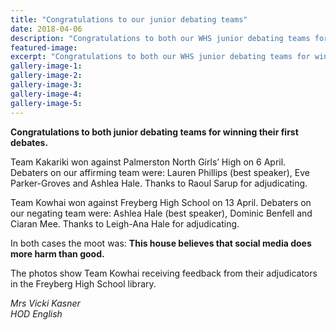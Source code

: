 ```yaml
---
title: "Congratulations to our junior debating teams"
date: 2018-04-06
description: "Congratulations to both our WHS junior debating teams for winning their first debates..."
featured-image: 
excerpt: "Congratulations to both our WHS junior debating teams for winning their first debates."
gallery-image-1: 
gallery-image-2: 
gallery-image-3: 
gallery-image-4: 
gallery-image-5: 
---
```


<p><strong>Congratulations to both junior debating teams for winning their first debates.&nbsp;</strong></p>
<p><strong></strong>Team Kakariki won against Palmerston North Girls&rsquo; High on 6 April. Debaters on our affirming team were: Lauren Phillips (best speaker), Eve Parker-Groves and Ashlea Hale. Thanks to Raoul Sarup for adjudicating.</p>
<p>Team Kowhai won against Freyberg High School on 13&nbsp;April. Debaters on our negating team were: Ashlea Hale (best speaker), Dominic Benfell and Ciaran Mee. Thanks to Leigh-Ana Hale for adjudicating.</p>
<p>In both cases the moot was: <strong>This house believes that social media does more harm than good.</strong> &nbsp;</p>
<p>The photos show Team Kowhai receiving feedback from their adjudicators in the Freyberg High School library.</p>
<p><em>Mrs Vicki Kasner</em><br /><em>HOD English</em></p>

